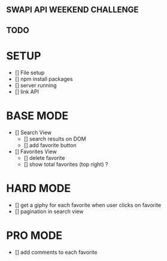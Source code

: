 ## SWAPI API WEEKEND CHALLENGE 

## TODO 

# SETUP 
- [] File setup 
- [] npm install packages
- [] server running 
- [] link API 

# BASE MODE 
- [] Search View 
    - [] search results on DOM 
    - [] add favorite button 
- [] Favorites View
    - [] delete favorite 
    - [] show total favorites (top right) ? 

# HARD MODE 
- [] get a giphy for each favorite when user clicks on favorite 
- [] pagination in search view 

# PRO MODE 
- [] add comments to each favorite 